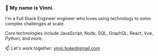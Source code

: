 ### 👋 My name is Vinni.

I'm a Full Stack Engineer engineer who loves using technology to solve complex challenges at scale. 

Core technologies include JavaScript, Node, SQL, GraphQL, React, Vue, Python, and more.

📫 Let's work together: vinni.hoke@gmail.com

<!--
**vinnihoke/vinnihoke** is a ✨ _special_ ✨ repository because its `README.md` (this file) appears on your GitHub profile.

Here are some ideas to get you started:

- 🔭 I’m currently working on ...
- 🌱 I’m currently learning ...
- 👯 I’m looking to collaborate on ...
- 🤔 I’m looking for help with ...
- 💬 Ask me about ...
- 📫 How to reach me: ...
- 😄 Pronouns: ...
- ⚡ Fun fact: ...
-->
